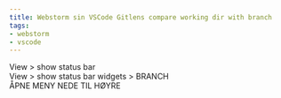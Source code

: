 ```yaml
---
title: Webstorm sin VSCode Gitlens compare working dir with branch
tags:
- webstorm
- vscode
---
```


View > show status bar  
View > show status bar widgets > BRANCH  
ÅPNE MENY NEDE TIL HØYRE  
